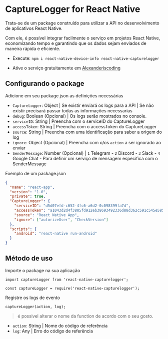 # CaptureLogger for React Native

Trata-se de um package construído para utilizar a API no desenvolvimento de aplicativos React Native.

Com ele, é possível integrar facilmente o serviço em projetos React Native, economizando tempo e garantindo que os dados sejam enviados de maneira rápida e eficiente.

- Execute: `npm i react-native-device-info react-native-capturelogger`

- Ative o serviço gratuitamente em [Alexanderiscoding](https://alexanderiscoding.com)

## Configurando o package

Adicione em seu package.json as definições necessárias

- `CaptureLogger`: Object | Se existir enviará os logs para a API | Se não existir precisará passar todas as informações necessarias
- `debug`: Boolean (Opcional) | Os logs serão mostrados no console.
- `serviceID`: String | Preencha com o serviceID do CaptureLogger
- `accessToken`: String | Preencha com o accessToken do CaptureLogger
- `source`: String | Preencha com uma identificação para saber a origem do log
- `ignore`: Object (Opcional) | Preencha com o/os `action` a ser ignorado ao enviar
- `SenderMessage`: Number (Opcional) | `1` Telegram - `2` Discord - `3` Slack - `4` Google Chat - Para definir um serviço de mensagem especifica com o SenderMessage

Exemplo de um package.json

```json
{
  "name": "react-app",
  "version": "1.0",
  "private": true,
  "CaptureLogger": {
    "serviceID": "d5d07efd-c652-4fc6-a6d2-0c098399fa7d",
    "accessToken": "a1043d2d4f3805fd912eb38693492336d88d362c591c545e585f4f8057d44eee",
    "source": "React Native App",
    "ignore": ["autorizeUser", "CheckVersion"]
  },
  "scripts": {
    "android": "react-native run-android"
  }
}
```

## Método de uso

Importe o package na sua aplicação

`import captureLogger from 'react-native-capturelogger';`

`const captureLogger = require('react-native-capturelogger');`

Registre os logs de evento

`captureLogger(action, log);`

> é possivel alterar o nome da function de acordo com o seu gosto.

- `action`: String | Nome do código de referência
- `log`: Any | Erro do código de referência
